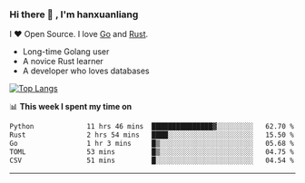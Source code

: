 ### Hi there 👋 , I'm hanxuanliang

<!--
**hanxuanliang/hanxuanliang** is a ✨ _special_ ✨ repository because its `README.md` (this file) appears on your GitHub profile.

Here are some ideas to get you started:

- 🔭 I’m currently working on ...
- 🌱 I’m currently learning ...
- 👯 I’m looking to collaborate on ...
- 🤔 I’m looking for help with ...
- 💬 Ask me about ...
- 📫 How to reach me: ...
- 😄 Pronouns: ...
- ⚡ Fun fact: ...
-->
I ❤ Open Source. I love [Go](https://golang.org) and [Rust](https://www.rust-lang.org/zh-CN/).

* Long-time Golang user
* A novice Rust learner
* A developer who loves databases

[![Top Langs](https://github-readme-stats.vercel.app/api?username=hanxuanliang&show_icons=true&count_private=true&line_height=40)](https://github.com/anuraghazra/github-readme-stats)

📊 **This week I spent my time on**
<!--START_SECTION:waka-->

```txt
Python             11 hrs 46 mins  ███████████████▓░░░░░░░░░   62.70 %
Rust               2 hrs 54 mins   ████░░░░░░░░░░░░░░░░░░░░░   15.50 %
Go                 1 hr 3 mins     █▒░░░░░░░░░░░░░░░░░░░░░░░   05.68 %
TOML               53 mins         █▒░░░░░░░░░░░░░░░░░░░░░░░   04.75 %
CSV                51 mins         █░░░░░░░░░░░░░░░░░░░░░░░░   04.54 %
```

<!--END_SECTION:waka-->

***
